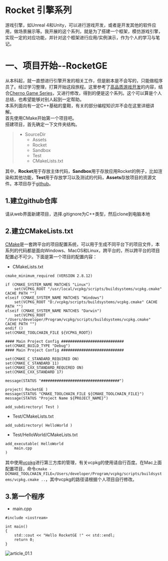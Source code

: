 # Rocket 引擎系列<br>
游戏引擎，如Unreal 4和Unity，可以进行游戏开发，或者是开发其他的软件应用，做场景展示等。我开展的这个系列，就是为了搭建一个框架，模仿游戏引擎，实现一定的对应功能，并针对这个框架进行应用/实例演示，作为个人的学习与笔记。
# 一、项目开始--RocketGE<br>
从本科起，就一直想进行引擎开发的相关工作，但是剧本是不会写的，只能做程序员了。经过学习整理，打算开始这段旅程。这里参考了[高品质游戏开发](https://www.zhihu.com/column/c_119702958)的内容，结合[Cherno Game Series](https://www.youtube.com/playlist?list=PLlrATfBNZ98dC-V-N3m0Go4deliWHPFwT)，又进行修改，得到的便是这个系列。这个可以算是个人总结，也希望能够对别人起到一定帮助。<br> 
本系列面向有一定C++基础的童鞋，有关的部分编程知识并不会在这里详细讲解。<br>
首先使用CMake开始第一个项目吧。<br>
搭建项目，首先确定一下文件夹结构。<br>
> - SourceDir<br>
>    - Assets<br>
>    - Rocket<br>
>    - Sandbox<br>
>    - Test<br>
>    - CMakeLists.txt<br>

其中，**Rocket**用于存放主体代码，**Sandbox**用于存放应用Rocket的例子，比如渲染和其他功能，**Test**用于存放学习以及测试的代码，**Assets**存放项目的资源文件。本项目存于[github](https://github.com/rocketman123456/RocketArticle)。<br>
## 1.建立github仓库<br>
请从web界面新建项目，选择.gitignore为C++类型，然后clone到电脑本地<br>
## 2.建立CMakeLists.txt<br>
[CMake](https://cmake.org/)是一套跨平台的项目配置系统，可以用于生成不同平台下的项目文件，本系列的代码都是面向Windows、MacOS和Linux，跨平台的，所以跨平台的项目配置必不可少。下面是第一个项目的配置内容：<br>
- CMakeLists.txt
```
cmake_minimum_required (VERSION 2.8.12)

if (CMAKE_SYSTEM_NAME MATCHES "Linux")
    set(VCPKG_ROOT "/usr/local/vcpkg/scripts/buildsystems/vcpkg.cmake" CACHE PATH "")
elseif (CMAKE_SYSTEM_NAME MATCHES "Windows")
    set(VCPKG_ROOT "D:/vcpkg/scripts/buildsystems/vcpkg.cmake" CACHE PATH "")
elseif (CMAKE_SYSTEM_NAME MATCHES "Darwin")
    set(VCPKG_ROOT "/Users/developer/Program/vcpkg/scripts/buildsystems/vcpkg.cmake" CACHE PATH "")
endif ()
set(CMAKE_TOOLCHAIN_FILE ${VCPKG_ROOT})

#### Main Project Config ############################
set(CMAKE_BUILD_TYPE "Debug")
#### Main Project Config ############################

set(CMAKE_C_STANDARD_REQUIRED ON)
set(CMAKE_C_STANDARD 11)
set(CMAKE_CXX_STANDARD_REQUIRED ON)
set(CMAKE_CXX_STANDARD 17)

message(STATUS "###################################")

project( RocketGE )
message(STATUS "CMAKE_TOOLCHAIN_FILE ${CMAKE_TOOLCHAIN_FILE}")
message(STATUS "Project Name ${PROJECT_NAME}")

add_subdirectory( Test )
```
- Test/CMakeLists.txt
```
add_subdirectory( HelloWorld )
```

- Test/HelloWorld/CMakeLists.txt
```
add_executable( HelloWorld
    main.cpp
)
```

其中使用[vcpkg](https://github.com/microsoft/vcpkg)进行第三方库的管理，有关vcpkg的使用请自行百度。在Mac上面配置项目，命令`cmake -DCMAKE_TOOLCHAIN_FILE=/Users/developer/Program/vcpkg/scripts/buildsystems/vcpkg.cmake ..`，其中vcpkg的路径请根据个人项目自行修改。
## 3.第一个程序
- main.cpp
```
#include <iostream>

int main()
{
    std::cout << "Hello RocketGE !" << std::endl;
    return 0;
}
```

![article_01.1](https://github.com/rocketman123456/RocketArticle/Articles/Picture/article_01.1.png "article_01 Hello World")